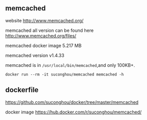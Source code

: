 ## memcached

website http://www.memcached.org/

memcached all version can be found here http://www.memcached.org/files/

memcached docker image 5.217 MB

memcached version v1.4.33

memcached is in `/usr/local/bin/memcached`,and only 100KB+.



```
docker run --rm -it suconghou/memcached memcached -h
```

## dockerfile

https://github.com/suconghou/docker/tree/master/memcached


docker image  https://hub.docker.com/r/suconghou/memcached/

